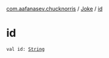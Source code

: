 [com.aafanasev.chucknorris](../index.md) / [Joke](index.md) / [id](./id.md)

# id

`val id: `[`String`](https://kotlinlang.org/api/latest/jvm/stdlib/kotlin/-string/index.html)